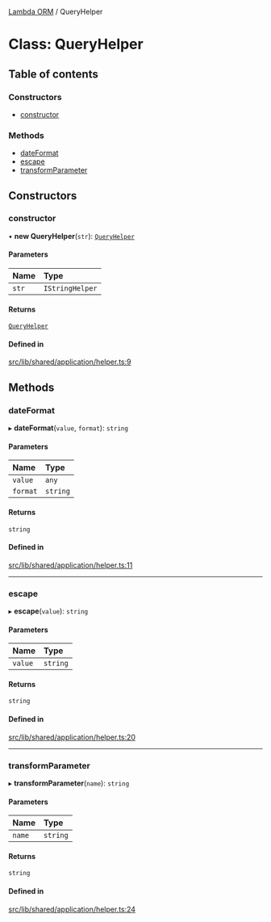 [Lambda ORM](../README.md) / QueryHelper

# Class: QueryHelper

## Table of contents

### Constructors

- [constructor](QueryHelper.md#constructor)

### Methods

- [dateFormat](QueryHelper.md#dateformat)
- [escape](QueryHelper.md#escape)
- [transformParameter](QueryHelper.md#transformparameter)

## Constructors

### constructor

• **new QueryHelper**(`str`): [`QueryHelper`](QueryHelper.md)

#### Parameters

| Name | Type |
| :------ | :------ |
| `str` | `IStringHelper` |

#### Returns

[`QueryHelper`](QueryHelper.md)

#### Defined in

[src/lib/shared/application/helper.ts:9](https://github.com/FlavioLionelRita/lambdaorm/blob/f496198b/src/lib/shared/application/helper.ts#L9)

## Methods

### dateFormat

▸ **dateFormat**(`value`, `format`): `string`

#### Parameters

| Name | Type |
| :------ | :------ |
| `value` | `any` |
| `format` | `string` |

#### Returns

`string`

#### Defined in

[src/lib/shared/application/helper.ts:11](https://github.com/FlavioLionelRita/lambdaorm/blob/f496198b/src/lib/shared/application/helper.ts#L11)

___

### escape

▸ **escape**(`value`): `string`

#### Parameters

| Name | Type |
| :------ | :------ |
| `value` | `string` |

#### Returns

`string`

#### Defined in

[src/lib/shared/application/helper.ts:20](https://github.com/FlavioLionelRita/lambdaorm/blob/f496198b/src/lib/shared/application/helper.ts#L20)

___

### transformParameter

▸ **transformParameter**(`name`): `string`

#### Parameters

| Name | Type |
| :------ | :------ |
| `name` | `string` |

#### Returns

`string`

#### Defined in

[src/lib/shared/application/helper.ts:24](https://github.com/FlavioLionelRita/lambdaorm/blob/f496198b/src/lib/shared/application/helper.ts#L24)
